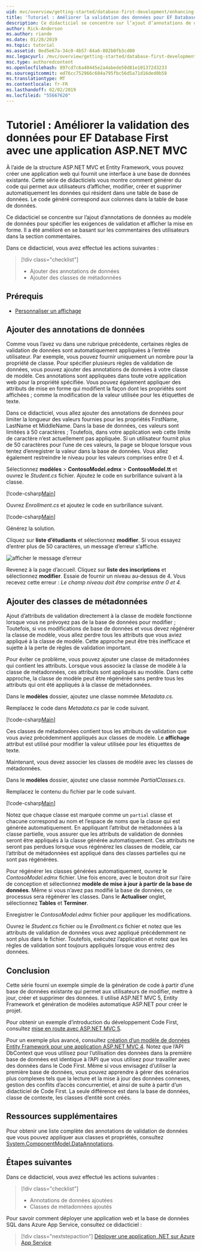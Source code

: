 ```yaml
---
uid: mvc/overview/getting-started/database-first-development/enhancing-data-validation
title: 'Tutoriel : Améliorer la validation des données pour EF Database First avec une application ASP.NET MVC'
description: Ce didacticiel se concentre sur l’ajout d’annotations de données au modèle de données pour spécifier les exigences de validation et afficher la mise en forme.
author: Rick-Anderson
ms.author: riande
ms.date: 01/28/2019
ms.topic: tutorial
ms.assetid: 0ed5e67a-34c0-4b57-84a6-802b0fb3cd00
msc.legacyurl: /mvc/overview/getting-started/database-first-development/enhancing-data-validation
msc.type: authoredcontent
ms.openlocfilehash: 897cd7c6a40445e2a4abede50d81e101372d3233
ms.sourcegitcommit: ed76cc752966c604a795fbc56d5a71d16ded0b58
ms.translationtype: MT
ms.contentlocale: fr-FR
ms.lasthandoff: 02/02/2019
ms.locfileid: "55667620"
---
```

# <a name="tutorial-enhance-data-validation-for-ef-database-first-with-aspnet-mvc-app"></a>Tutoriel : Améliorer la validation des données pour EF Database First avec une application ASP.NET MVC

À l’aide de la structure ASP.NET MVC et Entity Framework, vous pouvez créer une application web qui fournit une interface à une base de données existante. Cette série de didacticiels vous montre comment générer du code qui permet aux utilisateurs d’afficher, modifier, créer et supprimer automatiquement les données qui résident dans une table de base de données. Le code généré correspond aux colonnes dans la table de base de données.

Ce didacticiel se concentre sur l’ajout d’annotations de données au modèle de données pour spécifier les exigences de validation et afficher la mise en forme. Il a été amélioré en se basant sur les commentaires des utilisateurs dans la section commentaires.

Dans ce didacticiel, vous avez effectué les actions suivantes :

> [!div class="checklist"]
> * Ajouter des annotations de données
> * Ajouter des classes de métadonnées

## <a name="prerequisites"></a>Prérequis

* [Personnaliser un affichage](customizing-a-view.md)

## <a name="add-data-annotations"></a>Ajouter des annotations de données

Comme vous l’avez vu dans une rubrique précédente, certaines règles de validation de données sont automatiquement appliquées à l’entrée utilisateur. Par exemple, vous pouvez fournir uniquement un nombre pour la propriété de classe. Pour spécifier plusieurs règles de validation de données, vous pouvez ajouter des annotations de données à votre classe de modèle. Ces annotations sont appliquées dans toute votre application web pour la propriété spécifiée. Vous pouvez également appliquer des attributs de mise en forme qui modifient la façon dont les propriétés sont affichées ; comme la modification de la valeur utilisée pour les étiquettes de texte.

Dans ce didacticiel, vous allez ajouter des annotations de données pour limiter la longueur des valeurs fournies pour les propriétés FirstName, LastName et MiddleName. Dans la base de données, ces valeurs sont limitées à 50 caractères ; Toutefois, dans votre application web cette limite de caractère n’est actuellement pas appliquée. Si un utilisateur fournit plus de 50 caractères pour l’une de ces valeurs, la page se bloque lorsque vous tentez d’enregistrer la valeur dans la base de données. Vous allez également restreindre le niveau pour les valeurs comprises entre 0 et 4.

Sélectionnez **modèles** > **ContosoModel.edmx** > **ContosoModel.tt** et ouvrez le *Student.cs* fichier. Ajoutez le code en surbrillance suivant à la classe.

[!code-csharp[Main](enhancing-data-validation/samples/sample1.cs?highlight=5,15,17,20)]

Ouvrez *Enrollment.cs* et ajoutez le code en surbrillance suivant.

[!code-csharp[Main](enhancing-data-validation/samples/sample2.cs?highlight=5,10)]

Générez la solution.

Cliquez sur **liste d’étudiants** et sélectionnez **modifier**. Si vous essayez d’entrer plus de 50 caractères, un message d’erreur s’affiche.

![afficher le message d’erreur](enhancing-data-validation/_static/image1.png)

Revenez à la page d’accueil. Cliquez sur **liste des inscriptions** et sélectionnez **modifier**. Essaie de fournir un niveau au-dessus de 4. Vous recevez cette erreur : *Le champ niveau doit être comprise entre 0 et 4.*

## <a name="add-metadata-classes"></a>Ajouter des classes de métadonnées

Ajout d’attributs de validation directement à la classe de modèle fonctionne lorsque vous ne prévoyez pas de la base de données pour modifier ; Toutefois, si vos modifications de base de données et vous devez régénérer la classe de modèle, vous allez perdre tous les attributs que vous aviez appliqué à la classe de modèle. Cette approche peut être très inefficace et sujette à la perte de règles de validation important.

Pour éviter ce problème, vous pouvez ajouter une classe de métadonnées qui contient les attributs. Lorsque vous associez la classe de modèle à la classe de métadonnées, ces attributs sont appliqués au modèle. Dans cette approche, la classe de modèle peut être régénérée sans perdre tous les attributs qui ont été appliqués à la classe de métadonnées.

Dans le **modèles** dossier, ajoutez une classe nommée *Metadata.cs*.

Remplacez le code dans *Metadata.cs* par le code suivant.

[!code-csharp[Main](enhancing-data-validation/samples/sample3.cs)]

Ces classes de métadonnées contient tous les attributs de validation que vous aviez précédemment appliqués aux classes de modèle. Le **affichage** attribut est utilisé pour modifier la valeur utilisée pour les étiquettes de texte.

Maintenant, vous devez associer les classes de modèle avec les classes de métadonnées.

Dans le **modèles** dossier, ajoutez une classe nommée *PartialClasses.cs*.

Remplacez le contenu du fichier par le code suivant.

[!code-csharp[Main](enhancing-data-validation/samples/sample4.cs)]

Notez que chaque classe est marquée comme un `partial` classe et chacune correspond au nom et l’espace de noms que la classe qui est générée automatiquement. En appliquant l’attribut de métadonnées à la classe partielle, vous assurer que les attributs de validation de données seront être appliqués à la classe générée automatiquement. Ces attributs ne seront pas perdues lorsque vous régénérez les classes de modèle, car l’attribut de métadonnées est appliqué dans des classes partielles qui ne sont pas régénérées.

Pour régénérer les classes générées automatiquement, ouvrez le *ContosoModel.edmx* fichier. Une fois encore, avec le bouton droit sur l’aire de conception et sélectionnez **modèle de mise à jour à partir de la base de données**. Même si vous n’avez pas modifié la base de données, ce processus sera régénérer les classes. Dans le **Actualiser** onglet, sélectionnez **Tables** et **Terminer**.

Enregistrer le *ContosoModel.edmx* fichier pour appliquer les modifications.

Ouvrez le *Student.cs* fichier ou le *Enrollment.cs* fichier et notez que les attributs de validation de données vous avez appliqué précédemment ne sont plus dans le fichier. Toutefois, exécutez l’application et notez que les règles de validation sont toujours appliqués lorsque vous entrez des données.

## <a name="conclusion"></a>Conclusion

Cette série fourni un exemple simple de la génération de code à partir d’une base de données existante qui permet aux utilisateurs de modifier, mettre à jour, créer et supprimer des données. Il utilisé ASP.NET MVC 5, Entity Framework et génération de modèles automatique ASP.NET pour créer le projet. 

Pour obtenir un exemple d’introduction du développement Code First, consultez [mise en route avec ASP.NET MVC 5](../introduction/getting-started.md). 

Pour un exemple plus avancé, consultez [création d’un modèle de données Entity Framework pour une application ASP.NET MVC 4](../getting-started-with-ef-using-mvc/creating-an-entity-framework-data-model-for-an-asp-net-mvc-application.md). Notez que l’API DbContext que vous utilisez pour l’utilisation des données dans la première base de données est identique à l’API que vous utilisez pour travailler avec des données dans le Code First. Même si vous envisagez d’utiliser la première base de données, vous pouvez apprendre à gérer des scénarios plus complexes tels que la lecture et la mise à jour des données connexes, gestion des conflits d’accès concurrentiel, et ainsi de suite à partir d’un didacticiel de Code First. La seule différence est dans la base de données, classe de contexte, les classes d’entité sont créés.

## <a name="additional-resources"></a>Ressources supplémentaires

Pour obtenir une liste complète des annotations de validation de données que vous pouvez appliquer aux classes et propriétés, consultez [System.ComponentModel.DataAnnotations](https://msdn.microsoft.com/library/system.componentmodel.dataannotations.aspx).

## <a name="next-steps"></a>Étapes suivantes

Dans ce didacticiel, vous avez effectué les actions suivantes :

> [!div class="checklist"]
> * Annotations de données ajoutées
> * Classes de métadonnées ajoutés

Pour savoir comment déployer une application web et la base de données SQL dans Azure App Service, consultez ce didacticiel :
> [!div class="nextstepaction"]
> [Déployer une application .NET sur Azure App Service](/azure/app-service/app-service-web-tutorial-dotnet-sqldatabase/)
